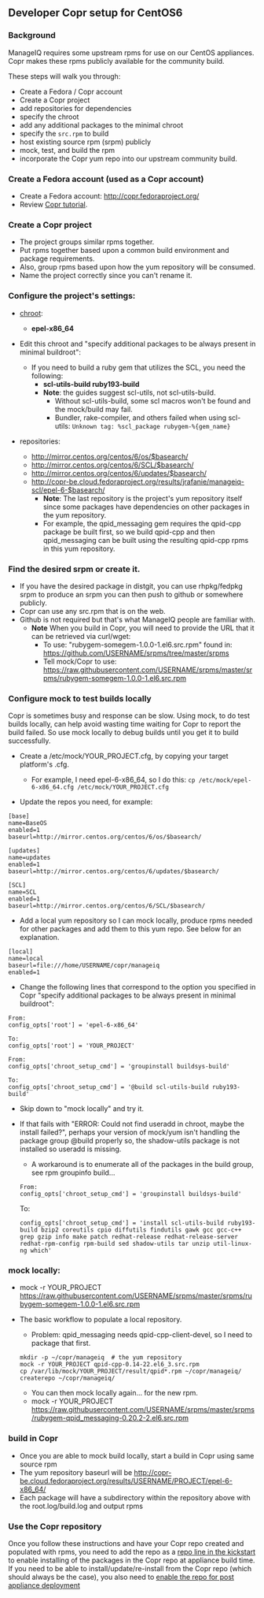 ## Developer Copr setup for CentOS6

### Background

ManageIQ requires some upstream rpms for use on our CentOS appliances.
Copr makes these rpms publicly available for the community build.

These steps will walk you through:

* Create a Fedora / Copr account
* Create a Copr project
* add repositories for dependencies
* specify the chroot
* add any additional packages to the minimal chroot
* specify the `src.rpm` to build
* host existing source rpm (srpm) publicly
* mock, test, and build the rpm
* incorporate the Copr yum repo into our upstream community build.


###  Create a Fedora account (used as a Copr account)
* Create a Fedora account: http://copr.fedoraproject.org/
* Review [Copr tutorial](https://fedorahosted.org/copr/wiki/ScreenshotsTutorial).

### Create a Copr project

* The project groups similar rpms together.
* Put rpms together based upon a common build environment and package requirements.
* Also, group rpms based upon how the yum repository will be consumed.
* Name the project correctly since you can't rename it.

### Configure the project's settings:

* [chroot](https://help.ubuntu.com/community/BasicChroot):
  * **epel-x86_64**
* Edit this chroot and "specify additional packages to be always present in minimal buildroot":
  * If you need to build a ruby gem that utilizes the SCL, you need the following:
    * **scl-utils-build ruby193-build**
    * **Note**: the guides suggest scl-utils, not scl-utils-build.
      * Without scl-utils-build, some scl macros won't be found and the mock/build may fail.
      * Bundler, rake-compiler, and others failed when using scl-utils: ```Unknown tag: %scl_package rubygem-%{gem_name}```

* repositories:
  * http://mirror.centos.org/centos/6/os/$basearch/
  * http://mirror.centos.org/centos/6/SCL/$basearch/
  * http://mirror.centos.org/centos/6/updates/$basearch/
  * http://copr-be.cloud.fedoraproject.org/results/jrafanie/manageiq-scl/epel-6-$basearch/
    * **Note**: The last repository is the project's yum repository itself since some packages have dependencies on other packages in the yum repository.
    * For example, the qpid_messaging gem requires the qpid-cpp package be built first, so we build qpid-cpp and then qpid_messaging can be built using the resulting qpid-cpp rpms in this yum repository.

### Find the desired srpm or create it.

* If you have the desired package in distgit, you can use rhpkg/fedpkg srpm to produce an srpm you can then push to github or somewhere publicly.
* Copr can use any src.rpm that is on the web.
* Github is not required but that's what ManageIQ people are familiar with.
  * **Note** When you build in Copr, you will need to provide the URL that it can be retrieved via curl/wget:
    * To use: "rubygem-somegem-1.0.0-1.el6.src.rpm" found in: https://github.com/USERNAME/srpms/tree/master/srpms
    * Tell mock/Copr to use: https://raw.githubusercontent.com/USERNAME/srpms/master/srpms/rubygem-somegem-1.0.0-1.el6.src.rpm

### Configure mock to test builds locally

Copr is sometimes busy and response can be slow. Using mock, to do test builds locally, can help avoid wasting time waiting for Copr to report the build failed. So use mock locally to debug builds until you get it to build successfully.

* Create a /etc/mock/YOUR_PROJECT.cfg, by copying your target platform's .cfg.
  * For example, I need epel-6-x86_64, so I do this:
  ``` cp /etc/mock/epel-6-x86_64.cfg /etc/mock/YOUR_PROJECT.cfg ```


* Update the repos you need, for example:

```
[base]
name=BaseOS
enabled=1
baseurl=http://mirror.centos.org/centos/6/os/$basearch/

[updates]
name=updates
enabled=1
baseurl=http://mirror.centos.org/centos/6/updates/$basearch/

[SCL]
name=SCL
enabled=1
baseurl=http://mirror.centos.org/centos/6/SCL/$basearch/
```

* Add a local yum repository so I can mock locally, produce rpms needed for other packages and add them to this yum repo.  See below for an explanation.

```
[local]
name=local
baseurl=file:///home/USERNAME/copr/manageiq
enabled=1
```

* Change the following lines that correspond to the option you specified in Copr "specify additional packages to be always present in minimal buildroot":

```
From:
config_opts['root'] = 'epel-6-x86_64'

To:
config_opts['root'] = 'YOUR_PROJECT'
```

```
From:
config_opts['chroot_setup_cmd'] = 'groupinstall buildsys-build'

To:
config_opts['chroot_setup_cmd'] = '@build scl-utils-build ruby193-build'
```

* Skip down to "mock locally" and try it.

* If that fails with "ERROR: Could not find useradd in chroot, maybe the install failed?",
perhaps your version of mock/yum isn't handling the package group @build properly so, the shadow-utils package is not installed so useradd is missing.

  * A workaround is to enumerate all of the packages in the build group, see rpm groupinfo build...

  ```
  From:
  config_opts['chroot_setup_cmd'] = 'groupinstall buildsys-build'
  ```

  To:
  ```
  config_opts['chroot_setup_cmd'] = 'install scl-utils-build ruby193-build bzip2 coreutils cpio diffutils findutils gawk gcc gcc-c++ grep gzip info make patch redhat-release redhat-release-server redhat-rpm-config rpm-build sed shadow-utils tar unzip util-linux-ng which'
  ```

### mock locally:

* mock -r YOUR_PROJECT https://raw.githubusercontent.com/USERNAME/srpms/master/srpms/rubygem-somegem-1.0.0-1.el6.src.rpm

* The basic workflow to populate a local repository.
  * Problem: qpid_messaging needs qpid-cpp-client-devel, so I need to package that first.

  ```
  mkdir -p ~/copr/manageiq  # the yum repository
  mock -r YOUR_PROJECT qpid-cpp-0.14-22.el6_3.src.rpm
  cp /var/lib/mock/YOUR_PROJECT/result/qpid*.rpm ~/copr/manageiq/
  createrepo ~/copr/manageiq/
  ```

  * You can then mock locally again... for the new rpm.
  * mock -r YOUR_PROJECT https://raw.githubusercontent.com/USERNAME/srpms/master/srpms/rubygem-qpid_messaging-0.20.2-2.el6.src.rpm

### build in Copr

* Once you are able to mock build locally, start a build in Copr using same source rpm
* The yum repository baseurl will be http://copr-be.cloud.fedoraproject.org/results/USERNAME/PROJECT/epel-6-x86_64/
* Each package will have a subdirectory within the repository above with the root.log/build.log and output rpms

### Use the Copr repository

Once you follow these instructions and have your Copr repo created and populated with rpms, you need to add the repo as a [repo line in the kickstart](https://github.com/ManageIQ/manageiq/blob/0d7eb30b165fa575521a19c02c9965031c33656e/build/kickstarts/base.ks.erb#L20) to enable installing of the packages in the Copr repo at appliance build time.  If you need to be able to install/update/re-install from the Copr repo (which should always be the case), you also need to [enable the repo for post appliance deployment](https://github.com/ManageIQ/manageiq/blob/0d7eb30b165fa575521a19c02c9965031c33656e/build/kickstarts/base.ks.erb#L215) 

